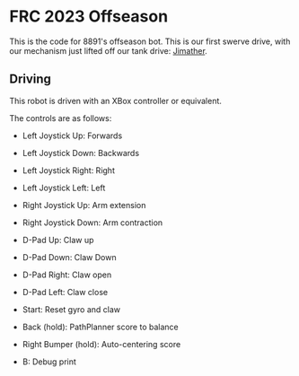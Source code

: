 # FRC 2023 Offseason

This is the code for 8891's offseason bot.
This is our first swerve drive, with our mechanism just lifted
off our tank drive: [Jimather](https://github.com/wildraccoons/FRC-2023).

## Driving

This robot is driven with an XBox controller or equivalent.

The controls are as follows:
- Left Joystick Up: Forwards
- Left Joystick Down: Backwards
- Left Joystick Right: Right
- Left Joystick Left: Left

- Right Joystick Up: Arm extension
- Right Joystick Down: Arm contraction

- D-Pad Up: Claw up
- D-Pad Down: Claw Down
- D-Pad Right: Claw open
- D-Pad Left: Claw close

- Start: Reset gyro and claw
- Back (hold): PathPlanner score to balance
- Right Bumper (hold): Auto-centering score

- B: Debug print
